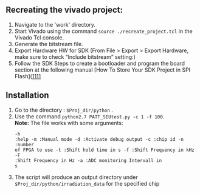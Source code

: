 ## Recreating the vivado project:
1. Navigate to the 'work' directory. 
2. Start Vivado  using the command `source ./recreate_project.tcl` in the Vivado Tcl console.
3. Generate the bitstream file.
4. Export Hardware HW for SDK (From File > Export > Export Hardware, make sure to check “Include bitstream” setting:)
5. Follow the SDK Steps to create a bootloader and program the board section at the following manual [How To Store Your SDK Project in SPI Flash]([1111](https://digilent.com/reference/learn/programmable-logic/tutorials/htsspisf/start?_ga=2.186859688.1885957646.1685468583-1869752114.1684483189)

## Installation
1. Go to the directory : `$Proj_dir/python` . 
2. Use the command `python2.7 PATT_SEUtest.py -c 1 -f 100`.<br/>
**Note:** The file  works with some arguments:<pre><code>-h :help
-m  :Manual mode
-d  :Activate debug output
-c  :chip id 
-n  :number of FPGA to use 
-t  :Shift hold time in s
-f  :Shift Frequency in kHz
-F  :Shift Frequency in Hz
-a  :ADC monitoring Intervall in s</code></pre>
3. The script will produce an output directory under `$Proj_dir/python/irradiation_data` for the specified chip
